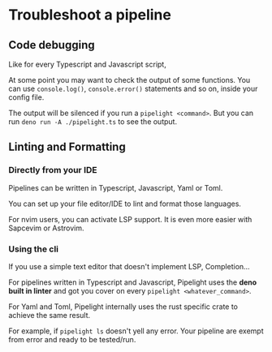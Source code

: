 # Troubleshoot a pipeline

## Code debugging

Like for every Typescript and Javascript script,

At some point you may want to check the output of some functions.
You can use `console.log()`, `console.error()` statements and so on,
inside your config file.

The output will be silenced if you run a `pipelight <command>`.
But you can run `deno run -A ./pipelight.ts` to see the output.

## Linting and Formatting

### Directly from your IDE

Pipelines can be written in Typescript, Javascript, Yaml or Toml.

You can set up your file editor/IDE to lint and format those languages.

For nvim users, you can activate LSP support.
It is even more easier with Sapcevim or Astrovim.

### Using the cli

If you use a simple text editor that doesn't implement LSP, Completion...

For pipelines written in Typescript and Javascript,
Pipelight uses the **deno built in linter** and got you cover on every `pipelight <whatever_command>`.

For Yaml and Toml, Pipelight internally uses the rust specific crate to achieve the same result.

For example, if `pipelight ls` doesn't yell any error.
Your pipeline are exempt from error and ready to be tested/run.
